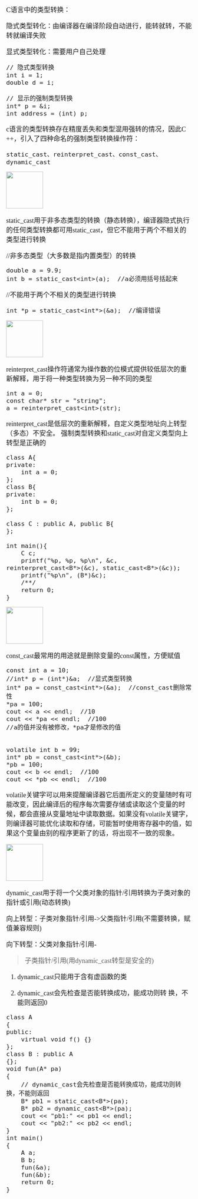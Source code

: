 <html>
<font size = 4 face = "楷体">
    
<p>

C语言中的类型转换：


隐式类型转化：由编译器在编译阶段自动进行，能转就转，不能转就编译失败

显式类型转化：需要用户自己处理


    // 隐式类型转换
    int i = 1;
    double d = i;
    
    // 显示的强制类型转换
    int* p = &i;
    int address = (int) p;
    
    
c语言的类型转换存在精度丢失和类型混用强转的情况，因此C ++，引入了四种命名的强制类型转换操作符：

    static_cast、reinterpret_cast、const_cast、dynamic_cast    
    

<img src = "https://img-blog.csdnimg.cn/20200413155039687.png" height = 100 />
    
static_cast用于非多态类型的转换（静态转换），编译器隐式执行的任何类型转换都可用static_cast，但它不能用于两个不相关的类型进行转换
    

//非多态类型（大多数是指内置类型）的转换

    double a = 9.9;
	int b = static_cast<int>(a);  //a必须用括号括起来
	

//不能用于两个不相关的类型进行转换
    
    int *p = static_cast<int*>(&a);  //编译错误
    
    
    
    
    
    
    
    
    
    
    
    
<img src = "https://img-blog.csdnimg.cn/20200413155039687.png" height = 100 />

reinterpret_cast操作符通常为操作数的位模式提供较低层次的重新解释，用于将一种类型转换为另一种不同的类型


    int a = 0;
	const char* str = "string";
	a = reinterpret_cast<int>(str);
	
	
reinterpret_cast是低层次的重新解释，自定义类型地址向上转型（多态）不安全。	强制类型转换和static_cast对自定义类型向上转型是正确的

```
class A{
private:
	int a = 0;
};
class B{
private:
	int b = 0;
};

class C : public A, public B{
};

int main(){
	C c;
	printf("%p, %p, %p\n", &c, reinterpret_cast<B*>(&c), static_cast<B*>(&c));
	printf("%p\n", (B*)&c);  
	/**/
	return 0;
}
```









<img src = "https://img-blog.csdnimg.cn/20200413155039687.png" height = 100 />

const_cast最常用的用途就是删除变量的const属性，方便赋值


    const int a = 10;
	//int* p = (int*)&a;  //显式类型转换
	int* pa = const_cast<int*>(&a);  //const_cast删除常性
	*pa = 100;
	cout << a << endl;  //10
	cout << *pa << endl;  //100
	//a的值并没有被修改，*pa才是修改的值
	
    
    volatile int b = 99;
	int* pb = const_cast<int*>(&b);
	*pb = 100;
	cout << b << endl;  //100
	cout << *pb << endl;  //100

volatile关键字可以用来提醒编译器它后面所定义的变量随时有可能改变，因此编译后的程序每次需要存储或读取这个变量的时候，都会直接从变量地址中读取数据。如果没有volatile关键字，则编译器可能优化读取和存储，可能暂时使用寄存器中的值，如果这个变量由别的程序更新了的话，将出现不一致的现象。









<img src = "https://img-blog.csdnimg.cn/20200413155039687.png" height = 100 />


dynamic_cast用于将一个父类对象的指针/引用转换为子类对象的指针或引用(动态转换)

向上转型：子类对象指针/引用->父类指针/引用(不需要转换，赋值兼容规则) 

向下转型：父类对象指针/引用-
>子类指针/引用(用dynamic_cast转型是安全的)
    
    
1. dynamic_cast只能用于含有虚函数的类 

2. dynamic_cast会先检查是否能转换成功，能成功则转
换，不能则返回0


```
class A
{
public:
	virtual void f() {}
};
class B : public A
{};
void fun(A* pa)
{
	// dynamic_cast会先检查是否能转换成功，能成功则转换，不能则返回
	B* pb1 = static_cast<B*>(pa);
	B* pb2 = dynamic_cast<B*>(pa);
	cout << "pb1:" << pb1 << endl;
	cout << "pb2:" << pb2 << endl;
}
int main()
{
	A a;
	B b;
	fun(&a);
	fun(&b);
	return 0;
}
```


</p>
    
    
</font>
</html>
